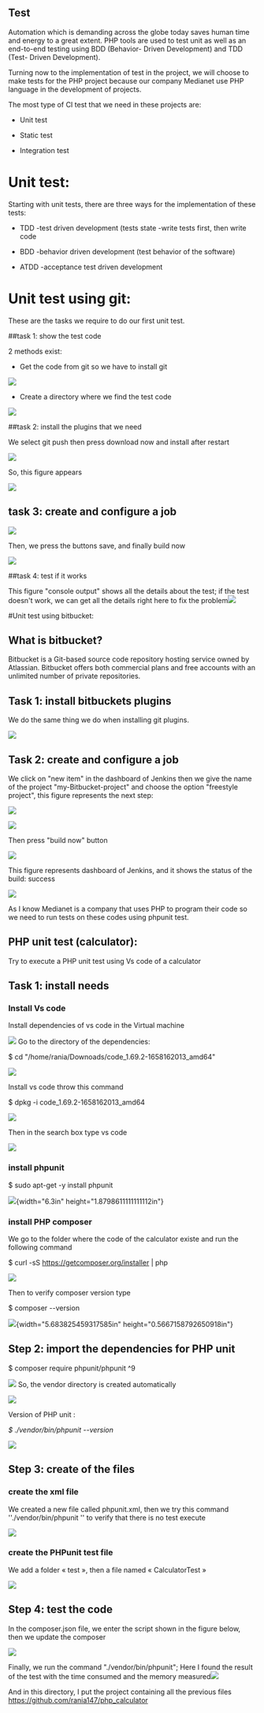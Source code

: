 ## Test

Automation which is demanding across the globe today saves human time
and energy to a great extent. PHP tools are used to test unit as well as
an end-to-end testing using BDD (Behavior- Driven Development) and TDD
(Test- Driven Development).

Turning now to the implementation of test in the project, we will choose
to make tests for the PHP project because our company Medianet use PHP
language in the development of projects.

The most type of CI test that we need in these projects are:

-   Unit test

-   Static test

-   Integration test

# Unit test:

Starting with unit tests, there are three ways for the implementation of
these tests:

-   TDD -test driven development (tests state -write tests first, then
    write code

-   BDD -behavior driven development (test behavior of the software)

-   ATDD -acceptance test driven development

# Unit test using git:

These are the tasks we require to do our first unit test.

##task 1: show the test code

2 methods exist:

-   Get the code from git so we have to install git

![](media/image1.png)

-   Create a directory where we find the test code

![](media/image2.png)

##task 2: install the plugins that we need

We select git push then press download now and install after restart

![](media/image3.png)

So, this figure appears

![](media/image4.png)

## task 3: create and configure a job

![](media/image5.png)

Then, we press the buttons save, and finally build now

![](media/image6.png)

##task 4: test if it works

This figure \"console output\" shows all the details about the test; if
the test doesn\'t work, we can get all the details right here to fix the
problem![](media/image7.png)

#Unit test using bitbucket:

## What is bitbucket?

Bitbucket is a Git-based source code repository hosting service owned by
Atlassian. Bitbucket offers both commercial plans and free accounts with
an unlimited number of private repositories.

## Task 1: install bitbuckets plugins

We do the same thing we do when installing git plugins.

![](media/image8.png)

## Task 2: create and configure a job

We click on "new item" in the dashboard of Jenkins then we give the name
of the project "my-Bitbucket-project" and choose the option "freestyle
project", this figure represents the next step:

![](media/image9.png)

![](media/image10.png)

Then press "build now" button

![](media/image11.png)

This figure represents dashboard of Jenkins, and it shows the status of
the build: success

![](media/image12.png)

As I know Medianet is a company that uses PHP to program their code so
we need to run tests on these codes using phpunit test.

## PHP unit test (calculator):

Try to execute a PHP unit test using Vs code of a calculator

## Task 1: install needs

### Install Vs code

Install dependencies of vs code in the Virtual machine

![](media/image13.png)
Go to the directory of the dependencies:

\$ cd "/home/rania/Downoads/code_1.69.2-1658162013_amd64"

![](media/image14.png)

Install vs code throw this command

\$ dpkg -i code_1.69.2-1658162013_amd64

![](media/image15.png)

Then in the search box type vs code

![](media/image16.png)

### install phpunit

\$ sudo apt-get -y install phpunit

![](media/image17.png){width="6.3in" height="1.8798611111111112in"}

### install PHP composer

We go to the folder where the code of the calculator existe and run the
following command

\$ curl -sS <https://getcomposer.org/installer> \| php

![](media/image18.png)

Then to verify composer version type

\$ composer --version

![](media/image19.png){width="5.683825459317585in"
height="0.5667158792650918in"}

## Step 2: import the dependencies for PHP unit

\$ composer require phpunit/phpunit \^9

![](media/image20.png)
So, the vendor directory is created automatically

![](media/image21.png)

Version of PHP unit :

*\$ ./vendor/bin/phpunit --version*

![](media/image22.png)

## Step 3: create of the files

### create the xml file

We created a new file called phpunit.xml, then we try this command
''./vendor/bin/phpunit '' to verify that there is no test execute

![](media/image23.png)

### create the PHPunit test file

We add a folder « test », then a file named « CalculatorTest »

![](media/image24.png)

## Step 4: test the code

In the composer.json file, we enter the script shown in the figure
below, then we update the composer

![](media/image25.png)

Finally, we run the command "./vendor/bin/phpunit"; Here I found the
result of the test with the time consumed and the memory
measured![](media/image26.png)

And in this directory, I put the project containing all the previous
files https://github.com/rania147/php_calculator
